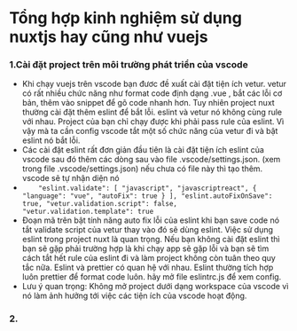 # Tổng hợp kinh nghiệm sử dụng nuxtjs hay cũng như vuejs
### 1.Cài đặt project trên môi trường phát triển của vscode
* Khi chạy vuejs trên vscode bạn đươc đề xuất cài đặt tiện ích vetur. vetur có rất nhiều chức năng như format code định dạng .vue , bắt các lỗi cơ bản, thêm vào snippet để gõ code nhanh hơn. Tuy nhiên project nuxt thường cài đặt thêm eslint để bắt lỗi. eslint và  vetur nó không cùng rule với nhau. Project của bạn chỉ chạy được khi phải pass rule của eslint. Vì vậy mà ta cần config vscode tắt một số chức năng của vetur đi và bật eslint nó bắt lỗi. 
* Các cài đặt eslint rất đơn giản đầu tiên là cài đặt tiện ích eslint của vscode sau đó thêm các dòng sau vào file .vscode/settings.json. (xem trong file .vscode/settings.json) nếu chưa có file này thì tạo thêm. vscode sẽ tự nhận diện nó
* `    
     "eslint.validate": [
        "javascript",
        "javascriptreact",
        {
            "language": "vue",
            "autoFix": true
        }
    ],
    "eslint.autoFixOnSave": true,
    "vetur.validation.script": false,
    "vetur.validation.template": true
`
* Đoạn mã trên bật tính năng auto fix lỗi của eslint khi bạn save code nó tắt validate script của vetur thay vào đó sẽ dùng eslint. Việc sử dụng eslint trong project nuxt là quan trọng. Nếu bạn không cài đặt eslint thì bạn sẽ gặp phải trường hợp là khi chạy app sẽ gặp lỗi và bạn sẽ tìm cách tắt hết rule của eslint đi và làm project không còn tuân theo quy tắc nữa.
Eslint và prettier có quan hệ với nhau. Eslint thường tích hợp luôn prettier để format code luôn. hãy mở file eslintrc.js để xem config.
* Lưu ý quan trọng: Không mở project dưới dạng workspace của vscode vì nó làm ảnh hưởng tới việc các tiện ích của vscode hoạt động.

### 2. 
